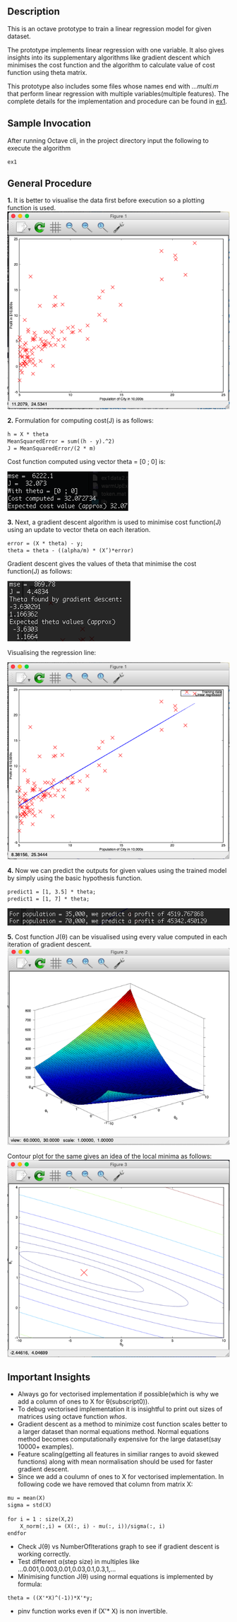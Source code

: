 ## Description

This is an octave prototype to train a linear regression model for given dataset.

The prototype implements linear regression with one variable. It also gives insights into its supplementary algorithms like gradient descent which minimises the cost function and the algorithm to calculate value of cost function using theta matrix.

This prototype also includes some files whose names end with *…multi.m* that perform linear regression with multiple variables(multiple features). The complete details for the implementation and procedure can be found in [ex1](https://github.com/kushalchaudhari21/LinearRegression/blob/master/ex1.pdf).

## Sample Invocation

After running Octave cli, in the project directory input the following to execute the algorithm
```
ex1
```

## General Procedure

**1.**  It is better to visualise the data first before execution so a plotting function is used. 
![Visualising data](https://github.com/kushalchaudhari21/LinearRegression/blob/master/output%20screenshots/visualising%20the%20data.png)

**2.** Formulation for computing cost(J) is as follows:
```
h = X * theta                           
MeanSquaredError = sum((h - y).^2)
J = MeanSquaredError/(2 * m)
```
Cost function computed using vector theta = [0 ; 0] is:

![Cost Function Evaluation](https://github.com/kushalchaudhari21/LinearRegression/blob/master/output%20screenshots/computing%20cost%20with%20sample%20theta.png)                                                                                                                                      

**3.** Next, a gradient descent algorithm is used to minimise cost function(J) using an update to vector theta on each iteration.
```
error = (X * theta) - y;
theta = theta - ((alpha/m) * (X’)*error)
```
Gradient descent gives the values of theta that minimise the cost function(J) as follows:

![Gradient descent Theta update](https://github.com/kushalchaudhari21/LinearRegression/blob/master/output%20screenshots/minimised%20theta%20using%20gradient%20descent.png) 

Visualising the regression line:

![Regression line](https://github.com/kushalchaudhari21/LinearRegression/blob/master/output%20screenshots/visualising%20final%20regression%20line.png)

**4.** Now we can predict the outputs for given values using the trained model by simply using the basic hypothesis function.
```
predict1 = [1, 3.5] * theta;
predict1 = [1, 7] * theta;
```
![Predict](https://github.com/kushalchaudhari21/LinearRegression/blob/master/output%20screenshots/predicted%20values%20using%20trained%20model.png) 

**5.** Cost function J(θ) can be visualised using every value computed in each iteration of gradient descent.
![Visualising cost function](https://github.com/kushalchaudhari21/LinearRegression/blob/master/output%20screenshots/cost%20function%20representation.png)

Contour plot for the same gives an idea of the local minima as follows:
![Visualising cost function with contours](https://github.com/kushalchaudhari21/LinearRegression/blob/master/output%20screenshots/cost%20function%20representation%20using%20contours.png)

## Important Insights

* Always go for vectorised implementation if possible(which is why we add a column of ones to X for θ(subscript0)). 
* To debug vectorised implementation it is insightful to print out sizes of matrices using octave function *whos*.
* Gradient descent as a method to minimize cost function scales better to a larger dataset than normal equations method. Normal equations method becomes computationally expensive for the large dataset(say 10000+ examples).
* Feature scaling(getting all features in similiar ranges to avoid skewed functions) along with mean normalisation should be used for faster gradient descent. 
* Since we add a coulumn of ones to X for vectorised implementation. In following code we have removed that column from matrix X:
```
mu = mean(X)
sigma = std(X)

for i = 1 : size(X,2)
    X_norm(:,i) = (X(:, i) - mu(:, i))/sigma(:, i)
endfor
```
* Check J(θ) vs NumberOfIterations graph to see if gradient descent is working correctly.
* Test different α(step size) in multiples like ...0.001,0.003,0.01,0.03,0.1,0.3,1,...
* Minimising function J(θ) using normal equations is implemented by formula:
```
theta = ((X'*X)^(-1))*X'*y;
```
* pinv function works even if (X'* X) is non invertible. 

